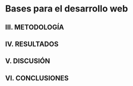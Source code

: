 # Bases para el desarrollo web

<!-- Anderson Pulido Cifuentes

Corporación Universitaria Minuto de Dios, Facultad de Ingeniería Bogotá - Colombia
 -->

 

## III. METODOLOGÍA 

<!-- En esta sección se consigna el diseño apropiado para los objetivos de la investigación, se indica la muestra de población utilizada, así como las consideraciones éticas.  -->


## IV. RESULTADOS

<!-- Los resultados deben contener la recolección, análisis y presentación de los datos. Igualmente incluyen las tablas, así como las figuras.  -->

## 	V. DISCUSIÓN

<!-- Es un análisis comparativo que permite la identificación de puntos de encuentro o divergencia con los referentes teóricos. -->

## VI. CONCLUSIONES

<!-- Son aquellas reflexiones surgidas a partir de del interrogante de investigación y los objetivos, por lo tanto puede haber tantas conclusiones como objetivos. -->